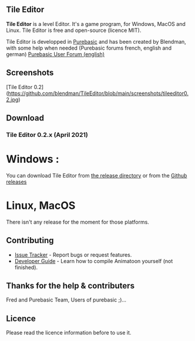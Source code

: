 ## Tile Editor


**Tile Editor** is a level Editor. It's a game program, for Windows, MacOS and Linux. Tile Editor is free and open-source (licence MIT).

Tile Editor is developped in [Purebasic][1] and has been created by Blendman, with some help when needed (Purebasic forums french, english and german) [Purebasic User Forum (english)][2]

## Screenshots

[Tile Editor 0.2] (https://github.com/blendman/TileEditor/blob/main/screenshots/tileeditor0.2.jpg)


## Download ###

### Tile Editor 0.2.x (April 2021)

# Windows : 
You can download Tile Editor from [the release directory][release directory (windows)] or from the [Github releases][gh-release] 

[release directory (windows)]: https://github.com/blendman/TileEditor/tree/main/_release/windows

[gh-release]: https://github.com/blendman/TileEditor/releases


# Linux, MacOS
There isn't any release for the moment for those platforms.





## Contributing

* [Issue Tracker](https://github.com/blendman/Animatoon/issues) - Report bugs or request features.
* [Developer Guide](https://github.com/blendman/Animatoon/wiki) - Learn how to compile Animatoon yourself (not finished).


## Thanks for the help & contributers

Fred and Purebasic Team, Users of purebasic ;)...


## Licence

Please read the licence information before to use it.

[1]: https://www.purebasic.com/ "Purebasic official site"
[2]: https://www.purebasic.fr/english/viewtopic.php?f=27&p=567423&sid=d2ab2ef1b4791efa754739aefafe21c4#p567423 "Purebasic User Forum (english)"

